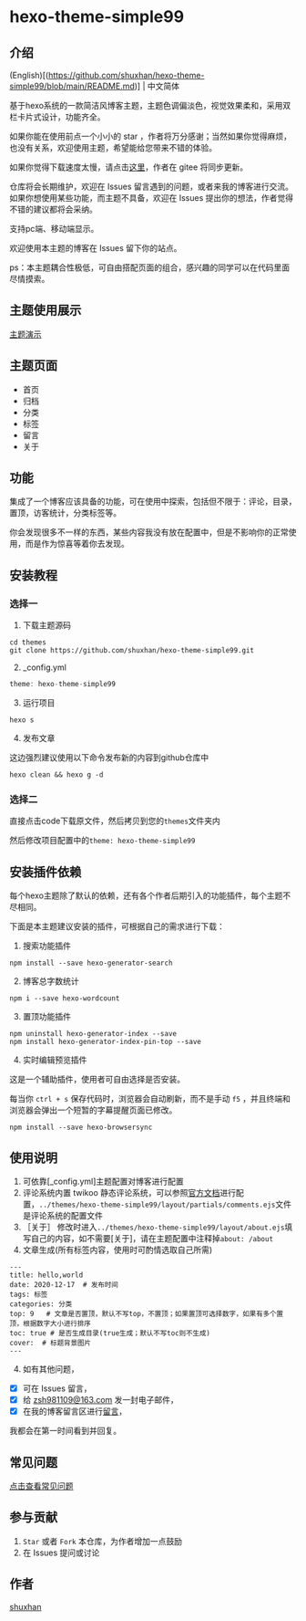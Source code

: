 # hexo-theme-simple99

## 介绍

(English)[(https://github.com/shuxhan/hexo-theme-simple99/blob/main/README.md)] | 中文简体

基于hexo系统的一款简洁风博客主题，主题色调偏淡色，视觉效果柔和，采用双栏卡片式设计，功能齐全。

如果你能在使用前点一个小小的 star ，作者将万分感谢；当然如果你觉得麻烦，也没有关系，欢迎使用主题，希望能给您带来不错的体验。

如果你觉得下载速度太慢，请点击[这里](https://gitee.com/shuxhan/hexo-theme-simple99)，作者在 gitee 将同步更新。

仓库将会长期维护，欢迎在 Issues 留言遇到的问题，或者来我的博客进行交流。如果你想使用某些功能，而主题不具备，欢迎在 Issues 提出你的想法，作者觉得不错的建议都将会采纳。

支持pc端、移动端显示。

欢迎使用本主题的博客在 Issues 留下你的站点。

ps：本主题耦合性极低，可自由搭配页面的组合，感兴趣的同学可以在代码里面尽情摸索。

## 主题使用展示

[主题演示](https://simple.cn)

## 主题页面

- 首页
- 归档
- 分类
- 标签
- 留言
- 关于

## 功能

集成了一个博客应该具备的功能，可在使用中探索，包括但不限于：评论，目录，置顶，访客统计，分类标签等。

你会发现很多不一样的东西，某些内容我没有放在配置中，但是不影响你的正常使用，而是作为惊喜等着你去发现。

## 安装教程

### 选择一

1. 下载主题源码
```shell
cd themes
git clone https://github.com/shuxhan/hexo-theme-simple99.git
```
2. _config.yml 
```js
theme: hexo-theme-simple99
```
3. 运行项目
```shell
hexo s
```
4. 发布文章

这边强烈建议使用以下命令发布新的内容到github仓库中
```shell
hexo clean && hexo g -d
```

### 选择二

直接点击code下载原文件，然后拷贝到您的`themes`文件夹内

然后修改项目配置中的`theme: hexo-theme-simple99`

## 安装插件依赖

每个hexo主题除了默认的依赖，还有各个作者后期引入的功能插件，每个主题不尽相同。

下面是本主题建议安装的插件，可根据自己的需求进行下载：

1. 搜索功能插件
```shell
npm install --save hexo-generator-search
```

2. 博客总字数统计
```shell
npm i --save hexo-wordcount
```

3. 置顶功能插件
```shell
npm uninstall hexo-generator-index --save
npm install hexo-generator-index-pin-top --save
```

4. 实时编辑预览插件

这是一个辅助插件，使用者可自由选择是否安装。

每当你 `ctrl + s` 保存代码时，浏览器会自动刷新，而不是手动 `f5` ，并且终端和浏览器会弹出一个短暂的字幕提醒页面已修改。

```shell
npm install --save hexo-browsersync
```

## 使用说明

1.  可依靠[_config.yml]主题配置对博客进行配置
2.  评论系统内置 twikoo 静态评论系统，可以参照[官方文档](https://twikoo.js.org)进行配置，`../themes/hexo-theme-simple99/layout/partials/comments.ejs`文件是评论系统的配置文件
3. ［关于］
   修改时进入`../themes/hexo-theme-simple99/layout/about.ejs`填写自己的内容，如不需要[关于]，请在主题配置中注释掉`about: /about`
3.  文章生成(所有标签内容，使用时可酌情选取自己所需)
```
---
title: hello,world
date: 2020-12-17  # 发布时间
tags: 标签
categories: 分类
top: 9   # 文章是否置顶，默认不写top，不置顶；如果置顶可选择数字，如果有多个置顶，根据数字大小进行排序
toc: true # 是否生成目录(true生成；默认不写toc则不生成)
cover:  # 标题背景图片
---
```
4. 如有其他问题，
- [x] 可在 Issues 留言，
- [x] 给 zsh981109@163.com 发一封电子邮件，
- [x] 在我的博客留言区进行[留言](https://shuxhan.com/message)，
   
我都会在第一时间看到并回复。

## 常见问题

[点击查看常见问题](https://github.com/shuxhan/hexo-theme-simple99/issues?q=is%3Aissue+is%3Aopen+label%3A%E5%B8%B8%E8%A7%81%E9%97%AE%E9%A2%98)

## 参与贡献

1.  `Star` 或者 `Fork` 本仓库，为作者增加一点鼓励
2.  在 Issues 提问或讨论

## 作者

[shuxhan](https://github.com/shuxhan)
